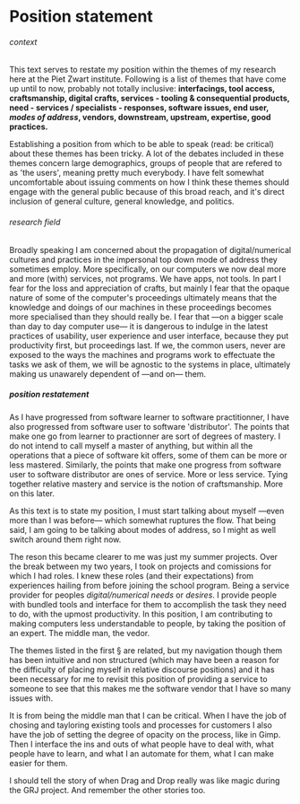 # Position statement

###### context
This text serves to restate my position within the themes of my research here at the Piet Zwart institute. Following is a list of themes that have come up until to now, probably not totally inclusive: **interfacings, tool access, craftsmanship, digital crafts, services - tooling & consequential products, need - services / specialists - responses, software issues, end user, *modes of address*, vendors, downstream, upstream, expertise, good practices.**

Establishing a position from which to be able to speak (read: be critical) about these themes has been tricky. A lot of the debates included in these themes concern large demographics, groups of people that are refered to as 'the users', meaning pretty much everybody. I have felt somewhat uncomfortable about issuing comments on how I think these themes should engage with the general public because of this broad reach, and it's direct inclusion of general culture, general knowledge, and politics.

###### research field

Broadly speaking I am concerned about the propagation of digital/numerical cultures and practices in the impersonal top down mode of address they sometimes employ. More specifically, on our computers we now deal more and more (with) services, not programs. We have apps, not tools. In part I fear for the loss and appreciation of crafts, but mainly I fear that the opaque nature of some of the computer's proceedings ultimately means that the knowledge and doings of our machines in these proceedings becomes more specialised than they should really be. I fear that —on a bigger scale than day to day computer use— it is dangerous to indulge in the latest practices of usability, user experience and user interface, because they put productivity first, but proceedings last. If we, the common users, never are exposed to the ways the machines and programs work to effectuate the tasks we ask of them, we will be agnostic to the systems in place, ultimately making us unawarely dependent of —and on— them.

##### position restatement

As I have progressed from software learner to software practitionner, I have also progressed from software user to software 'distributor'. The points that make one go from learner to practionner are sort of degrees of mastery. I do not intend to call myself a master of anything, but within all the operations that a piece of software kit offers, some of them can be more or less mastered. Similarly, the points that make one progress from software user to software distributor are ones of service. More or less service. Tying together relative mastery and service is the notion of craftsmanship. More on this later.

As this text is to state my position, I must start talking about myself —even more than I was before— which somewhat ruptures the flow. That being said, I am going to be talking about modes of address, so I might as well switch around them right now.

The reson this became clearer to me was just my summer projects. Over the break between my two years, I took on projects and comissions for which I had roles. I knew these roles (and their expectations) from experiences hailing from before joining the school program. Being a service provider for peoples *digital/numerical needs* or *desires*. I provide people with bundled tools and interface for them to accomplish the task they need to do, with the upmost productivity. In this position, I am contributing to making computers less understandable to people, by taking the position of an expert. The middle man, the vedor.

The themes listed in the first § are related, but my navigation though them has been intuitive and non structured (which may have been a reason for the difficulty of placing myself in relative discourse positions) and it has been necessary for me to revisit this position of providing a service to someone to see that this makes me the software vendor that I have so many issues with.

It is from being the middle man that I can be critical. When I have the job of chosing and tayloring existing tools and processes for customers I also have the job of setting the degree of opacity on the process, like in Gimp. Then I interface the ins and outs of what people have to deal with, what people have to learn, and what I an automate for them, what I can make easier for them.

I should tell the story of when Drag and Drop really was like magic during the GRJ project. And remember the other stories too.

